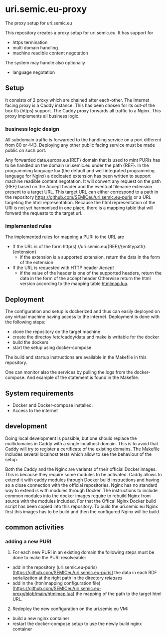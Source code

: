 # uri.semic.eu-proxy
The proxy setup for uri.semic.eu


This repository creates a proxy setup for uri.semic.eu.
It has support for 
   - https termination
   - multi domain handling
   - machine readible content negotation 

The system may handle also optionally
   - language negotation 

## Setup

It consists of 2 proxy which are chained after each-other.
The Internet facing proxy is a Caddy instance. This has been chosen for its out-of the box tls (https) support.
The Caddy proxy forwards all traffic to a Nginx. This proxy implements all business logic.


### business logic design

All subdomain traffic is forwarded to the handling service on a port different from 80 or 443.
Deploying any other public facing service must be made public on such port. 

Any forwarded data.europa.eu/{REF} domain that is used to mint PURIs has to be handled on the domain uri.semic.eu under the path {REF}.
In the programming language lua (the default and well integrated programming language for Nginx) a dedicated extension has been written to support machine readible content negotation.
It will convert any request on the path {REF} based on the Accept header and the eventual filename extension present to a target URL.
This target URL can either correspond to a path in the repository https://github.com/SEMICeu/uri.semic.eu-puris or a URL targeting the html representation.
Because the html representation of the URI is not yet harmonised in one place, there is a mapping table that will forward the requests to the target url.

### implemented rules
The implemented rules for mapping a PURI to the URL are
  
  - If the URL is of the form http(s)://uri.semic.eu/{REF}/{entitypath}.{extension} 
     - if the extension is a supported extension, return the data in the form of the extension 
  - If the URL is requested with HTTP header _Accept_
     - if the value of the header is one of the supported headers, return the data in the form of the accept header
  Otherwise return the html version according to the mapping table [htmlmap.lua](https://github.com/SEMICeu/uri.semic.eu-proxy/blob/main/htmlmap.lua).

## Deployment
The configuration and setup is dockerized and thus can easily deployed on any virtual machine having access to the internet. 
Deployment is done with the following steps:

   - clone the repository on the target machine
   - create the directoy /etc/caddy/data and make is writable for the docker 
   - build the dockers
   - start the setup using docker-compose

The build and startup instructions are available in the Makefile in this repository.

One can monitor also the services by pulling the logs from the docker-compose. And example of the statement is found in the Makefile.

## System requirements

- Docker and Docker-compose installed.
- Access to the internet

## development
Doing local development is possible, but one should replace the multidomains in Caddy  with a single localhost domain. This is to avoid that Caddy will try to register a certificate of the existing domains.
The Makefile includes several localhost tests which allow to see the behaviour of the setup.

Both the Caddy and the Nginx are variants of their official Docker images. This is because they require some modules to be activated.
Caddy allows to extend it with caddy modules through Docker build instructions and having so a close connection with the official repositories.
Nginx has no standard way to extend is with modules through Docker. The instructions to include common modules into the docker images require to rebuild Nginx from source with the modules included.
For that the Offical Nginx Docker build script has been copied into this repository. To build the uri.semic.eu Nginx first this images has to be build and then the configured Nginx will be build.

## common activities

### 

### adding a new PURI
1. For each new PURI in an existing domain the following steps must be done to make the PURI resolveable:
  - add in the repository (uri.semic.eu-puris)[https://github.com/SEMICeu/uri.semic.eu-puris] the data in each RDF serialization at the right path in the directory _releases_
  - add in the (htmlmapping configuration file)[https://github.com/SEMICeu/uri.semic.eu-proxy/blob/main/htmlmap.lua] the mapping of the path to the target html URL.
 
2. Redeploy the new configuration on the uri.semic.eu VM:
  - build a new nginx container
  - restart the docker-compose setup to use the newly build nginx container




